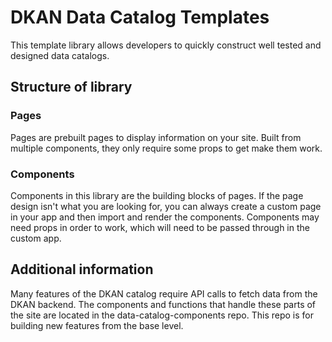 # DKAN Data Catalog Templates
This template library allows developers to quickly construct well tested and designed data catalogs.

## Structure of library
### Pages
Pages are prebuilt pages to display information on your site. Built from multiple components, they only require some props to get make them work. 
### Components
Components in this library are the building blocks of pages. If the page design isn't what you are looking for, you can always create a custom page in your app and then import and render the components. Components may need props in order to work, which will need to be passed through in the custom app. 

## Additional information
Many features of the DKAN catalog require API calls to fetch data from the DKAN backend. The components and functions that handle these parts of the site are located in the data-catalog-components repo. This repo is for building new features from the base level. 